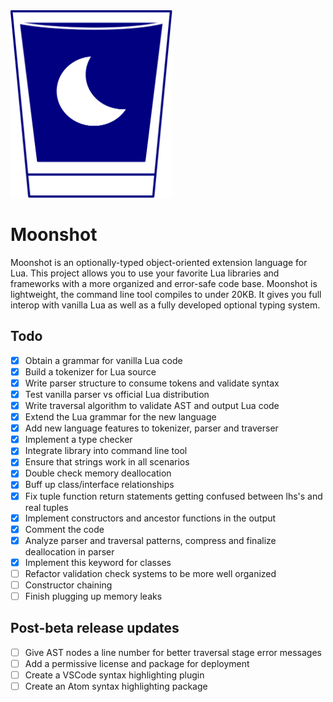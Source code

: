 <img src="moonshot.svg" height="300px"/>

# Moonshot
Moonshot is an optionally-typed object-oriented extension language for Lua. This project allows you to use your favorite Lua libraries and frameworks with a more organized and error-safe code base. Moonshot is lightweight, the command line tool compiles to under 20KB. It gives you full interop with vanilla Lua as well as a fully developed optional typing system.

## Todo
- [x] Obtain a grammar for vanilla Lua code
- [x] Build a tokenizer for Lua source
- [x] Write parser structure to consume tokens and validate syntax
- [x] Test vanilla parser vs official Lua distribution
- [x] Write traversal algorithm to validate AST and output Lua code
- [x] Extend the Lua grammar for the new language
- [x] Add new language features to tokenizer, parser and traverser
- [x] Implement a type checker
- [x] Integrate library into command line tool
- [x] Ensure that strings work in all scenarios
- [x] Double check memory deallocation
- [x] Buff up class/interface relationships
- [x] Fix tuple function return statements getting confused between lhs's and real tuples
- [x] Implement constructors and ancestor functions in the output
- [x] Comment the code
- [x] Analyze parser and traversal patterns, compress and finalize deallocation in parser
- [x] Implement this keyword for classes
- [ ] Refactor validation check systems to be more well organized
- [ ] Constructor chaining
- [ ] Finish plugging up memory leaks

## Post-beta release updates
- [ ] Give AST nodes a line number for better traversal stage error messages
- [ ] Add a permissive license and package for deployment
- [ ] Create a VSCode syntax highlighting plugin
- [ ] Create an Atom syntax highlighting package

